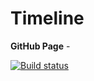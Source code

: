 # Timeline

**GitHub Page** - 

[![Build status](https://ci.appveyor.com/api/projects/status/310q1jmm4pq4onar?svg=true)](https://ci.appveyor.com/project/dmiweb/timeline)
